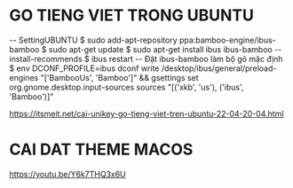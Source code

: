 # GO TIENG VIET TRONG UBUNTU

-- SettingUBUNTU
$ sudo add-apt-repository ppa:bamboo-engine/ibus-bamboo
$ sudo apt-get update
$ sudo apt-get install ibus ibus-bamboo --install-recommends
$ ibus restart
-- Đặt ibus-bamboo làm bộ gõ mặc định
$ env DCONF_PROFILE=ibus dconf write /desktop/ibus/general/preload-engines "['BambooUs', 'Bamboo']" && gsettings set org.gnome.desktop.input-sources sources "[('xkb', 'us'), ('ibus', 'Bamboo')]"

https://itsmeit.net/cai-unikey-go-tieng-viet-tren-ubuntu-22-04-20-04.html


# CAI DAT THEME MACOS
https://youtu.be/Y6k7THQ3x6U
